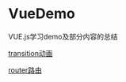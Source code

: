 # VueDemo
VUE.js学习demo及部分内容的总结

[transition动画](https://github.com/tozlam/VueDemo/tree/master/transition)

[router路由](https://github.com/tozlam/VueDemo/tree/master/router)

